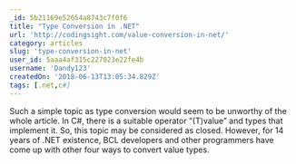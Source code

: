 ```yaml
---
_id: 5b21169e52654a8743c7f0f6
title: "Type Conversion in .NET"
url: 'http://codingsight.com/value-conversion-in-net/'
category: articles
slug: 'type-conversion-in-net'
user_id: 5aaa4af315c227023e22fe4b
username: 'Dandy123'
createdOn: '2018-06-13T13:05:34.829Z'
tags: [.net,c#]
---
```


Such a simple topic as type conversion would seem to be unworthy of the whole article. In C#, there is a suitable operator “(T)value” and types that implement it. So, this topic may be considered as closed. However, for 14 years of .NET existence, BCL developers and other programmers have come up with other four ways to convert value types.

